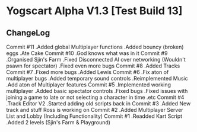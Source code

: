 # Yogscart Alpha V1.3 [Test Build 13]

ChangeLog
----------------------
Commit #11
.Added global Multiplayer functions
.Added bouncy (broken) eggs
.Ate Cake
Commit #10
.God knows what was in it
Commit #9
.Organised Sjin's Farm
.Fixed Disconnected AI over networking (Wouldn't psawn for spectator)
.Fixed even more bugs
Commit #8
.Added Tracks 
Commit #7
.Fixed more bugs
.Added Lewis
Commit #6
.Fix aton of multiplayer bugs
.Added temporary sound controls
.Reimplemented Music
.Add aton of Multiplayer features
Commit #5
.Implemented working multiplayer
.Added basic spectator controls
.Fixed bugs
.Fixed issues with joining a game to late or not selecting a character in time .etc
Commit #4
.Track Editor V2
.Started adding old scripts back in
Commit #3
.Added New track and stuff Ross is working on
Commit #2
.Added Multiplayer Server List and Lobby (Including Functionality)
Commit #1
.Readded Kart Script
.Added 2 levels (Sjin's Farm & Playground)
